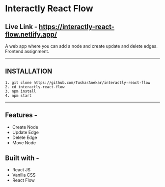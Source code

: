 # Interactly React Flow

## Live Link - https://interactly-react-flow.netlify.app/

A web app where you can add a node and create update and delete edges. Frontend assignment.

---

## INSTALLATION

```
1. git clone https://github.com/TusharAnekar/interactly-react-flow
2. cd interactly-react-flow
3. npm install
4. npm start
```

---

## Features -

- Create Node
- Update Edge
- Delete Edge
- Move Node

## Built with -

- React JS
- Vanilla CSS
- React Flow
